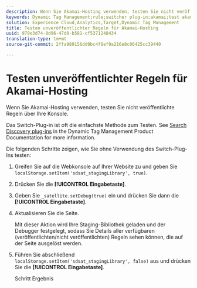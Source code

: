 ```yaml
---
description: Wenn Sie Akamai-Hosting verwenden, testen Sie nicht veröffentlichte Regeln über Ihre Konsole.
keywords: Dynamic Tag Management;rule;switcher plug-in;akamai;test akamai;unpublished rules;test unpublished rules;debug rule
solution: Experience Cloud,Analytics,Target,Dynamic Tag Management
title: Testen unveröffentlichter Regeln für Akamai-Hosting
uuid: 979e3d74-8d96-47d0-b581-cf5371248434
translation-type: tm+mt
source-git-commit: 2ffa989156dd9bc4f6ef9a216e8c06425cc39440

---
```



# Testen unveröffentlichter Regeln für Akamai-Hosting

Wenn Sie Akamai-Hosting verwenden, testen Sie nicht veröffentlichte Regeln über Ihre Konsole.

Das Switch-Plug-in ist oft die einfachste Methode zum Testen. See [Search Discovery plug-ins](https://marketing.adobe.com/resources/help/en_US/dtm/search_discovery_plugins.html) in the Dynamic Tag Management Product Documentation for more information.

Die folgenden Schritte zeigen, wie Sie ohne Verwendung des Switch-Plug-Ins testen:

1. Greifen Sie auf die Webkonsole auf Ihrer Website zu und geben Sie `localStorage.setItem('sdsat_stagingLibrary', true)`.
1. Drücken Sie die **[!UICONTROL Eingabetaste]**.
1. Geben Sie `_satellite.setDebug(true)` ein und drücken Sie dann die **[!UICONTROL Eingabetaste]**.
1. Aktualisieren Sie die Seite.

   Mit dieser Aktion wird Ihre Staging-Bibliothek geladen und der Debugger festgelegt, sodass Sie Details aller verfügbaren (veröffentlichten/nicht veröffentlichten) Regeln sehen können, die auf der Seite ausgelöst werden.
1. Führen Sie abschließend `localStorage.setItem('sdsat_stagingLibrary', false)` aus und drücken Sie die **[!UICONTROL Eingabetaste]**.

   Schritt Ergebnis
